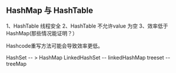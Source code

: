 ## HashMap 与 HashTable

1、HashTable 线程安全
2、HashTable 不允许value 为空 
3、效率低于HashMap(那些情况能证明？）



Hashcode重写方法可能会导致效率更低。



HashSet -- > HashMap
LinkedHashSet -- linkedHashMap
treeset -- treeMap